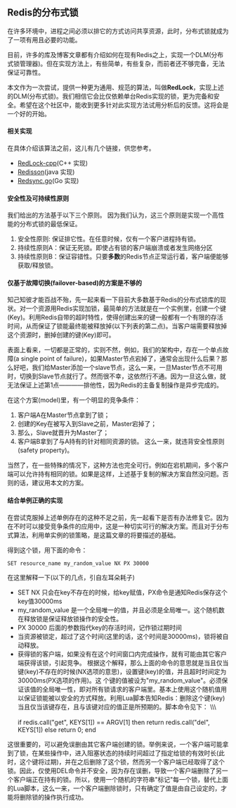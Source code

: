 ## Redis的分布式锁
在许多环境中，进程之间必须以排它的方式访问共享资源，此时，分布式锁就成为了一项有用且必要的功能。

目前，许多的库及博客文章都有介绍如何在现有Redis之上，实现一个DLM(分布式锁管理器)。但在实现方法上，有些简单，有些复杂，而前者还不够完备，无法保证可靠性。

本文作为一次尝试，提供一种更为通用、规范的算法，叫做**RedLock**，实现上述的DLM(分布式锁)。我们相信它会比仅依赖单台Redis实现的锁，更为完备和安全。希望在这个社区中，能收到更多针对此实现方法试用分析后的反馈。这将会是一个好的开始。

#### 相关实现
在具体介绍该算法之前，这儿有几个链接，供您参考。
  * [RedLock-cpp](https://github.com/jacket-code/redlock-cpp)(C++ 实现)
  * [Redisson](https://github.com/mrniko/redisson)(java 实现)
  * [Redsync.go](https://github.com/hjr265/redsync.go)(Go 实现)

#### 安全性及可持续性原则
我们给出的方法基于以下三个原则。
因为我们认为，这三个原则是实现一个高性能的分布式锁的最低保证。
1. 安全性原则: 保证排它性。在任意时候，仅有一个客户进程持有锁。
2. 持续性原则A：保证无死锁。即使占有锁的客户端崩溃或者发生网络分区
3. 持续性原则B：保证容错性。只要**多数**的Redis节点正常运行着，客户端便能够获取/释放锁。

#### 仅基于故障切换(failover-based)的方案是不够的
知己知彼才能百战不殆，先一起来看一下目前大多数基于Redis的分布式锁库的现状。对一个资源用Redis实现加锁，最简单的方法就是在一个实例里，创建一个键(Key)。利用Redis自带的超时特性，使得创建出来的键一般都有一个有限的存活时间，从而保证了锁能最终能被释放掉(以下列表的第二点)。当客户端需要释放掉这个资源时，删掉创建的键(Key)即可。

表面上看来，一切都是正常的，实则不然，例如，我们的架构中，存在一个单点故障(a single point of failure)，如果Master节点宕掉了，通常会出现什么后果？那么好吧，我们给Master添加一个slave节点，这么一来，一旦Master节点不可用时，切换到Slave节点就行了。然而很不幸，这依然行不通。因为一旦这么做，就无法保证上述第1点————排他性，因为Redis的主备复制操作是异步完成的。

在这个方案(model)里，有一个明显的竞争条件：
1. 客户端A在Master节点拿到了锁；
2. 创建的Key在被写入到Slave之前，Master宕掉了；
3. 那么，Slave就晋升为Master了；
4. 客户端B拿到了与A持有的针对相同资源的锁。
这么一来，就违背安全性原则(safety property)。

当然了，在一些特殊的情况下，这种方法也完全可行。例如在宕机期间，多个客户端可以允许持有相同的锁。如果是这样，上述基于复制的解决方案自然没问题。否则的话，建议用本文的方案。

#### 结合单例正确的实现
在尝试克服掉上述单例存在的这种不足之前，先一起看下是否有办法修复它。因为在不时可以接受竞争条件的应用中，这是一种切实可行的解决方案。而且对于分布式算法，利用单实例的锁策略，是这篇文章的将要描述的基础。

得到这个锁，用下面的命令：

    SET resource_name my_random_value NX PX 30000    
在这里解释一下(以下的几点，引自左耳朵耗子)
  * SET NX 只会在key不存在的时候，给key赋值，PX命令是通知Redis保存这个key值30000ms
  * my_random_value 是一个全局唯一的值，并且必须是全局唯一。这个随机数在释放锁是保证释放锁操作的安全性。
  * PX 30000 后面的参数指代key的存活时间，记作锁过期时间
  * 当资源被锁定，超过了这个时间(这里的话，这个时间是30000ms)，锁将被自动释放。
  * 获得锁的客户端，如果没有在这个时间窗口内完成操作，就有可能由其它客户端获得该锁，引起竞争。
根据这个解释，那么上面的命令的意思就是当且仅当键(key)不存在的时候(NX选项的意思)，设置键(key)的值，并且超时时间定为30000ms(PX选项的作用)。这 个键的值被设为"my\_random\_value"。必须保证该值的全局唯一性，即对所有锁请求的客户端里。基本上使用这个随机值用以保证锁能被以安全的方式释放。利用Lua脚本告知Redis：删除这个键(key)当且仅当该键存在，且与该键对应的值正是所预期的。脚本命令见下：
\\\\\\\
\
    if redis.call("get", KEYS[1]) == ARGV[1] then
        return redis.call("del", KEYS[1])
    else
        return 0;
    end
    
这很重要的，可以避免误删由其它客户端创建的锁。举例来说，一个客户端可能拿到了锁，在某些操作中，进入阻塞状态的持续时间超过了指定给锁的有效时长(此时，这个键将过期)，并在之后删除了这个锁，然而另一个客户端已经取得了这个锁。因此，仅使用DEL命令并不安全，因为存在误删，导致一个客户端删除了另一个客户端正在持有的锁。所以，使用一个随机的字符串"标记"每一个锁，替代上面的Lua脚本，这么一来，一个客户端删除锁时，只有确定了值是由自己设定的，才能将删除锁的操作执行成功。









